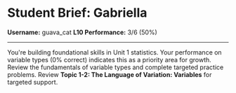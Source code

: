 # Student Brief: Gabriella

**Username:** guava_cat
**L10 Performance:** 3/6 (50%)

---

You're building foundational skills in Unit 1 statistics. Your performance on variable types (0% correct) indicates this as a priority area for growth. Review the fundamentals of variable types and complete targeted practice problems. Review **Topic 1-2: The Language of Variation: Variables** for targeted support.
